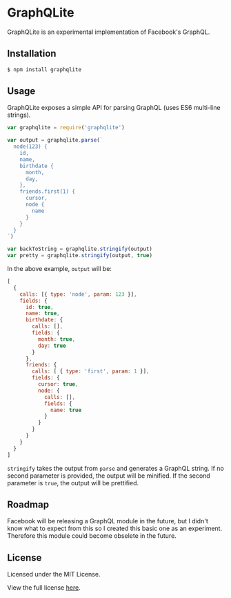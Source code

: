 GraphQLite
=======

GraphQLite is an experimental implementation of Facebook's GraphQL.

## Installation

```sh
$ npm install graphqlite
```

## Usage

GraphQLite exposes a simple API for parsing GraphQL (uses ES6 multi-line strings).

```javascript
var graphqlite = require('graphqlite')

var output = graphqlite.parse(`
  node(123) {
    id,
    name,
    birthdate {
      month,
      day,
    },
    friends.first(1) {
      cursor,
      node {
        name
      }
    }
  }
`)

var backToString = graphqlite.stringify(output)
var pretty = graphqlite.stringify(output, true)
```

In the above example, `output` will be:

```javascript
[
  {
    calls: [{ type: 'node', param: 123 }],
    fields: {
      id: true,
      name: true,
      birthdate: {
        calls: [],
        fields: {
          month: true,
          day: true
        }
      },
      friends: {
        calls: [ { type: 'first', param: 1 }],
        fields: {
          cursor: true,
          node: {
            calls: [],
            fields: {
              name: true
            }
          }
        }
      }
    }
  }
]
```

`stringify` takes the output from `parse` and generates a GraphQL string. If no second parameter is provided, the output will be minified. If the second parameter is `true`, the output will be prettified.

## Roadmap
Facebook will be releasing a GraphQL module in the future, but I didn't know what to expect from this
so I created this basic one as an experiment.
Therefore this module could become obselete in the future.

## License

Licensed under the MIT License.

View the full license [here](https://raw.githubusercontent.com/madjam002/graphqlite/master/LICENSE).
